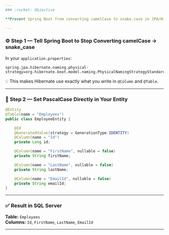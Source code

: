 ```yaml
---
### :rocket: Objective

**Prevent Spring Boot from converting camelCase to snake_case in JPA/Hibernate, and use PascalCase for table/column names.**

---
```


### :gear: Step 1 — Tell Spring Boot to Stop Converting camelCase → snake_case

In your `application.properties`:

```properties
spring.jpa.hibernate.naming.physical-strategy=org.hibernate.boot.model.naming.PhysicalNamingStrategyStandardImpl
```

:bulb: This makes Hibernate use exactly what you write in `@Column` and `@Table`.

---

### :triangular_ruler: Step 2 — Set PascalCase Directly in Your Entity

```java
@Entity
@Table(name = "Employees")
public class EmployeeEntity {

    @Id
    @GeneratedValue(strategy = GenerationType.IDENTITY)
    @Column(name = "Id")
    private Long id;

    @Column(name = "FirstName", nullable = false)
    private String firstName;

    @Column(name = "LastName", nullable = false)
    private String lastName;

    @Column(name = "EmailId", nullable = false)
    private String emailId;
}
```

---

### :white_check_mark: Result in SQL Server

**Table:** `Employees`  
**Columns:** `Id`, `FirstName`, `LastName`, `EmailId`

---